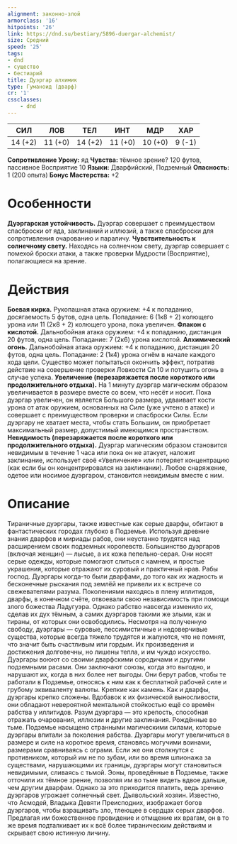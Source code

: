 ```yaml
---
alignment: законно-злой
armorclass: '16'
hitpoints: '26'
link: https://dnd.su/bestiary/5896-duergar-alchemist/
size: Средний
speed: '25'
tags:
- dnd
- существо
- бестиарий
title: Дуэргар алхимик
type: Гуманоид (дварф)
cr: '1'
cssclasses:
    - dnd
---
```



| СИЛ | ЛОВ | ТЕЛ | ИНТ | МДР | ХАР |
|---|---|---|---|---|---|
| 14 (+2) | 11 (+0) | 14 (+2) | 11 (+0) | 10 (+0) | 9 (-1) |
**Сопротивление Урону:** яд
**Чувства:** тёмное зрение? 120 футов, пассивное Восприятие 10
**Языки:** Дварфийский, Подземный
**Опасность:** 1 (200 опыта)
**Бонус Мастерства:** +2


# Особенности
**Дуэргарская устойчивость.** Дуэргар совершает с преимуществом спасброски от яда, заклинаний и иллюзий, а также спасброски для сопротивления очарованию и параличу.
**Чувствительность к солнечному свету.** Находясь на солнечном свету, дуэргар совершает с помехой броски атаки, а также проверки Мудрости (Восприятие), полагающиеся на зрение.


# Действия
**Боевая кирка.** Рукопашная атака оружием: +4 к попаданию, досягаемость 5 футов, одна цель. Попадание: 6 (1к8 + 2) колющего урона или 11 (2к8 + 2) колющего урона, пока увеличен.
**Флакон с кислотой.** Дальнобойная атака оружием: +4 к попаданию, дистанция 20 футов, одна цель. Попадание: 7 (2к6) урона кислотой.
**Алхимический огонь.** Дальнобойная атака оружием: +4 к попаданию, дистанция 20 футов, одна цель. Попадание: 2 (1к4) урона огнём в начале каждого хода цели. Существо может попытаться окончить эффект, потратив действие на совершение проверки Ловкости Сл 10 и потушить огонь в случае успеха.
**Увеличение (перезаряжается после короткого или продолжительного отдыха).** На 1 минуту дуэргар магическим образом увеличивается в размере вместе со всем, что несёт и носит. Пока дуэргар увеличен, он является Большого размера, удваивает кости урона от атак оружием, основанных на Силе (уже учтено в атаке) и совершает с преимуществом проверки и спасброски Силы. Если дуэргару не хватает места, чтобы стать Большим, он приобретает максимальный размер, допустимый имеющимся пространством.
**Невидимость (перезаряжается после короткого или продолжительного отдыха).** Дуэргар магическим образом становится невидимым в течение 1 часа или пока он не атакует, наложит заклинание, использует своё «Увеличение» или потеряет концентрацию (как если бы он концентрировался на заклинании). Любое снаряжение, одетое или носимое дуэргаром, становится невидимым вместе с ним.


# Описание
Тираничные дуэргары, также известные как серые дварфы, обитают в фантастических городах глубоко в Подземье. Используя древние знания дварфов и мириады рабов, они неустанно трудятся над расширением своих подземных королевств. Большинство дуэргаров (включая женщин) — лысые, а их кожа пепельно-серая. Они носят серые одежды, которые помогают слиться с камнем, и простые украшения, которые отражают их суровый и практичный нрав. Рабы господ. Дуэргары когда-то были дварфами, до того как их жадность и бесконечные рыскания под землёй не привели их к встрече со свежевателями разума. Поколениями находясь в плену иллитидов, дварфы, в конечном счёте, отвоевали свою независимость при помощи злого божества Ладугуэра. Однако рабство навсегда изменило их, сделав их дух тёмным, а самих дуэргаров такими же злыми, как и тираны, от которых они освободились. Несмотря на полученную свободу, дуэргары — суровые, пессимистичные и недоверчивые существа, которые всегда тяжело трудятся и жалуются, что не помнят, что значит быть счастливым или гордым. Их произведения и достижения долговечны, но лишены тепла, и им чуждо искусство. Дуэргары воюют со своими дварфскими сородичами и другими подземными расами. Они заключают союзы, когда это выгодно, и нарушают их, когда в них более нет выгоды. Они берут рабов, чтобы те работали в Подземье, относясь к ним как к бесплатной рабочей силе и грубому эквиваленту валюты. Крепкие как камень. Как и дварфы, дуэргары крепко сложены. Вдобавок к их физической выносливости, они обладают невероятной ментальной стойкостью ещё со времён рабства у иллитидов. Разум дуэргара — это крепость, способная отражать очарования, иллюзии и другие заклинания. Рождённые во тьме. Подземье насыщено странными магическими силами, которые дуэргары впитали за поколения рабства. Дуэргары могут увеличиться в размере и силе на короткое время, становясь могучими воинами, размерами сравниваясь с ограми. Если же они столкнутся с противником, который им не по зубам, или во время шпионажа за существами, нарушающими их границы, дуэргары могут становиться невидимыми, сливаясь с тьмой. Эоны, проведённые в Подземье, также отточили их тёмное зрение, позволяя им во тьме видеть вдвое дальше, чем другим дварфам. Однако за это приходится платить, ведь зрению дуэргаров угрожает солнечный свет. Дьявольский хозяин. Известно, что Асмодей, Владыка Девяти Преисподних, изображает богов дуэргаров, чтобы взращивать зло, тлеющее в сердцах серых дварфов. Предлагая им божественное провидение и отмщение их врагам, он в то же время подталкивает их к всё более тираническим действиям и скрывает свою истинную личину.